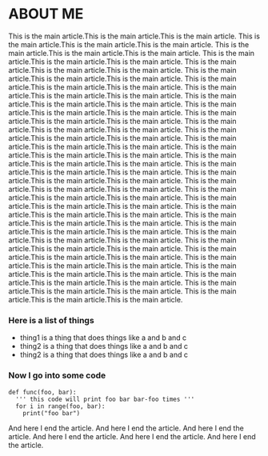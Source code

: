 # ABOUT ME

This is the main article.This is the main article.This is the main article.
This is the main article.This is the main article.This is the main article.
This is the main article.This is the main article.This is the main article.
This is the main article.This is the main article.This is the main article.
This is the main article.This is the main article.This is the main article.
This is the main article.This is the main article.This is the main article.
This is the main article.This is the main article.This is the main article.
This is the main article.This is the main article.This is the main article.
This is the main article.This is the main article.This is the main article.
This is the main article.This is the main article.This is the main article.
This is the main article.This is the main article.This is the main article.
This is the main article.This is the main article.This is the main article.
This is the main article.This is the main article.This is the main article.
This is the main article.This is the main article.This is the main article.
This is the main article.This is the main article.This is the main article.
This is the main article.This is the main article.This is the main article.
This is the main article.This is the main article.This is the main article.
This is the main article.This is the main article.This is the main article.
This is the main article.This is the main article.This is the main article.
This is the main article.This is the main article.This is the main article.
This is the main article.This is the main article.This is the main article.
This is the main article.This is the main article.This is the main article.
This is the main article.This is the main article.This is the main article.
This is the main article.This is the main article.This is the main article.
This is the main article.This is the main article.This is the main article.
This is the main article.This is the main article.This is the main article.
This is the main article.This is the main article.This is the main article.
This is the main article.This is the main article.This is the main article.
This is the main article.This is the main article.This is the main article.
This is the main article.This is the main article.This is the main article.
This is the main article.This is the main article.This is the main article.
This is the main article.This is the main article.This is the main article.


### Here is a list of things
* thing1 is a thing that does things
  like a and b and c
* thing2 is a thing that does things
  like a and b and c
* thing2 is a thing that does things
  like a and b and c


### Now I go into some code
    def func(foo, bar):
      ''' this code will print foo bar bar-foo times '''
      for i in range(foo, bar):
        print("foo bar")


And here I end the article.
And here I end the article.
And here I end the article.
And here I end the article.
And here I end the article.
And here I end the article.
